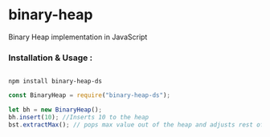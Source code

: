 # binary-heap

Binary Heap implementation in JavaScript

### Installation & Usage :

```Installation

npm install binary-heap-ds

```

```Javascript
const BinaryHeap = require("binary-heap-ds");

let bh = new BinaryHeap();
bh.insert(10); //Inserts 10 to the heap
bst.extractMax(); // pops max value out of the heap and adjusts rest of the heap
```
